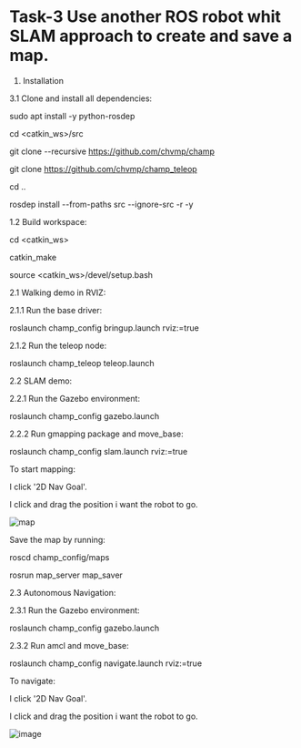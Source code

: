 # Task-3 Use another ROS robot whit SLAM approach to create and save a map.

1. Installation


3.1 Clone and install all dependencies:

sudo apt install -y python-rosdep

cd <catkin_ws>/src

git clone --recursive https://github.com/chvmp/champ

git clone https://github.com/chvmp/champ_teleop

cd ..

rosdep install --from-paths src --ignore-src -r -y


1.2 Build workspace:

cd <catkin_ws>

catkin_make

source <catkin_ws>/devel/setup.bash


2.1 Walking demo in RVIZ:

2.1.1 Run the base driver:

roslaunch champ_config bringup.launch rviz:=true

2.1.2 Run the teleop node:

roslaunch champ_teleop teleop.launch


2.2 SLAM demo:

2.2.1 Run the Gazebo environment:

roslaunch champ_config gazebo.launch 

2.2.2 Run gmapping package and move_base:

roslaunch champ_config slam.launch rviz:=true

To start mapping:

   I click '2D Nav Goal'.

   I click and drag the position i want the robot to go.
    
    
![map ](https://user-images.githubusercontent.com/85695324/124625455-7da6cf00-de86-11eb-8cd2-1ea2e17ca8a2.png)


   Save the map by running:

   roscd champ_config/maps
   
   rosrun map_server map_saver

2.3 Autonomous Navigation:

2.3.1 Run the Gazebo environment:

roslaunch champ_config gazebo.launch 

2.3.2 Run amcl and move_base:

roslaunch champ_config navigate.launch rviz:=true

To navigate:

   I click '2D Nav Goal'.

   I click and drag the position i want the robot to go.
   
   ![image](https://user-images.githubusercontent.com/85695324/124598035-db2e2200-de6c-11eb-8149-bb0d38c45710.png)

